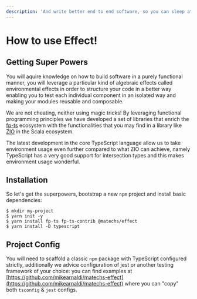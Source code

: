 ```yaml
---
description: 'And write better end to end software, so you can sleep at night!'
---
```


# How to use Effect!

## Getting Super Powers

You will aquire knowledge on how to build software in a purely functional manner, you will leverage a particular kind of algebraic effects called environmental effects in order to structure your code in a better way enabling you to test each individual component in an isolated way and making your modules reusable and composable.

We are not cheating, neither using magic tricks! By leveraging functional programming principles we have developed a set of libraries that enrich the [fp-ts](https://github.com/gcanti/fp-ts) ecosystem with the functionalities that you may find in a library like [ZIO](https://github.com/zio/zio) in the Scala ecosystem.

The latest development in the core TypeScript language allow us to take environment usage even further compared to what ZIO can achieve, namely TypeScript has a very good support for intersection types and this makes environment usage wonderful.

## Installation

So let's get the superpowers, bootstrap a new `npm` project and install basic dependencies:

```
$ mkdir my-project
$ yarn init -y
$ yarn install fp-ts fp-ts-contrib @matechs/effect
$ yarn install -D typescript
```

## Project Config

You will need to scaffold a classic `npm` package with TypeScript configured strictly, additionally we advice configuration of jest or another testing framework of your choice: you can find examples at [https://github.com/mikearnaldi/matechs-effect](https://github.com/mikearnaldi/matechs-effect) where you can "copy" both `tsconfig` & `jest` configs.

